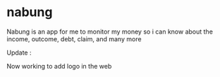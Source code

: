 # nabung
Nabung is an app for me to monitor my money so i can know about the income, outcome, debt, claim, and many more

Update :

Now working to add logo in the web
